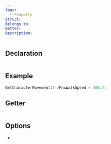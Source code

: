 ```yaml
---
tags:
  - Property
Struct: 
Belongs to: 
Getter: 
Description:
---
```


## Declaration

```cpp
```

## Example

```cpp
GetCharacterMovement()->MaxWalkSpeed = 400.f;
```

## Getter

```cpp
```

## Options
- 
